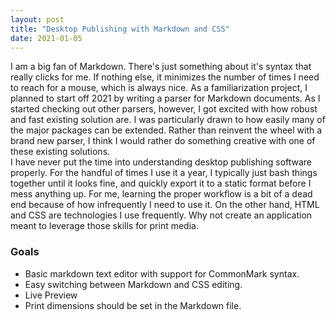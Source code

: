 ```yaml
---
layout: post
title: "Desktop Publishing with Markdown and CSS"
date: 2021-01-05
---
```

I am a big fan of Markdown. There's just something about it's syntax that really clicks for me. If nothing else, it minimizes the number of times I need to reach for a mouse, which is always nice. As a familiarization project, I planned to start off 2021 by writing a parser for Markdown documents. As I started checking out other parsers, however, I got excited with how robust and fast existing solution are. I was particularly drawn to how easily many of the major packages can be extended. Rather than reinvent the wheel with a brand new parser, I think I would rather do something creative with one of these existing solutions.  
I have never put the time into understanding desktop publishing software properly. For the handful of times I use it a year, I typically just bash things together until it looks fine, and quickly export it to a static format before I mess anything up. For me, learning the proper workflow is a bit of a dead end because of how infrequently I need to use it. On the other hand, HTML and CSS are technologies I use frequently. Why not create an application meant to leverage those skills for print media.  
### Goals
- Basic markdown text editor with support for CommonMark syntax.
- Easy switching between Markdown and CSS editing.
- Live Preview
- Print dimensions should be set in the Markdown file.
